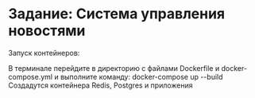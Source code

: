 # Задание: Система управления новостями
Запуск контейнеров:

В терминале перейдите в директорию с файлами Dockerfile и docker-compose.yml и выполните команду:
docker-compose up --build
Создадутся контейнера Redis, Postgres и приложения









